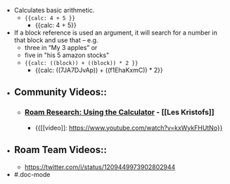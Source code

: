 - Calculates basic arithmetic. 
    - `{{calc: 4 + 5 }}`
        - {{calc: 4 + 5}}
- If a block reference is used an argument, it will search for a number in that block and use that – e.g.
    - three in “My 3 apples” or
    - five in "his 5 amazon stocks"
    - `{{calc: ((block)) + ((block)) * 2 }}`
        - {{calc: ((7JA7DJvAp)) + ((f1EhaKxmC)) * 2}}
- ## Community Videos::
    - ### [Roam Research: Using the Calculator](https://www.youtube.com/watch?v=kxWykFHUtNo) - [[Les Kristofs]]
        - {{[[video]]: https://www.youtube.com/watch?v=kxWykFHUtNo}}
- ## Roam Team Videos::
    - https://twitter.com/i/status/1209449973902802944
- #.doc-mode
